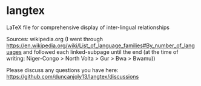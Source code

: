 # langtex
LaTeX file for comprehensive display of inter-lingual relationships

Sources: wikipedia.org (I went through https://en.wikipedia.org/wiki/List_of_language_families#By_number_of_languages and followed each linked-subpage until the end (at the time of writing: Niger-Congo > North Volta > Gur > Bwa > Bwamu))

Please discuss any questions you have here: https://github.com/duncanjoly13/langtex/discussions
